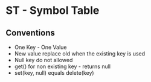 # ST - Symbol Table

## Conventions

* One Key - One Value
* New value replace old when the existing key is used
* Null key do not allowed
* get() for non existing key - returns null
* set(key, null) equals delete(key)